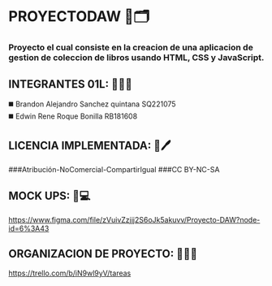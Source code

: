 # PROYECTODAW 📕🗂 <br>
### Proyecto el cual consiste en la creacion de una aplicacion de gestion de coleccion de libros usando HTML, CSS y JavaScript.

  
## INTEGRANTES 01L: 👨‍💻🌚 <br>

:black_medium_square: Brandon Alejandro Sanchez quintana SQ221075 <br>
:black_medium_square: Edwin Rene Roque Bonilla RB181608 <br>

  
## LICENCIA IMPLEMENTADA: 📑🖊 <br>

###Atribución-NoComercial-CompartirIgual
###CC BY-NC-SA

  
## MOCK UPS: 📲💻 <br>
https://www.figma.com/file/zVuivZzjjj2S6oJk5akuvv/Proyecto-DAW?node-id=6%3A43

  
## ORGANIZACION DE PROYECTO: 🙍‍♂️🙎‍ <br>
https://trello.com/b/iN9wl9yV/tareas



